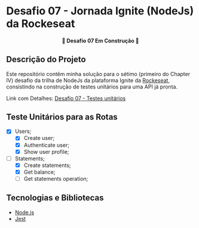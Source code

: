 # Desafio 07 - Jornada Ignite (NodeJs) da Rockeseat

<h4 align="center">
 🚧  Desafio 07 Em Construção  🚧
</h4>

## Descrição do Projeto

Este repositório contêm minha solução para o sétimo (primeiro do Chapter IV) desafio da trilha de NodeJs da plataforma Ignite da [Rockeseat](https://www.rocketseat.com.br/), consistindo na construção de testes unitários para uma API já pronta.

Link com Detalhes: [Desafio 07 - Testes unitários](https://www.notion.so/Desafio-01-Testes-unit-rios-0321db2af07e4b48a85a1e4e360fcd11)

## Teste Unitários para as Rotas

- [x] Users;
  - [x] Create user;
  - [x] Authenticate user;
  - [x] Show user profile;
- [ ] Statements;
  - [x] Create statements;
  - [x] Get balance;
  - [ ] Get statements operation;

## Tecnologias e Bibliotecas

- [Node.js](https://nodejs.org/)
- [Jest](https://jestjs.io/pt-BR/)
